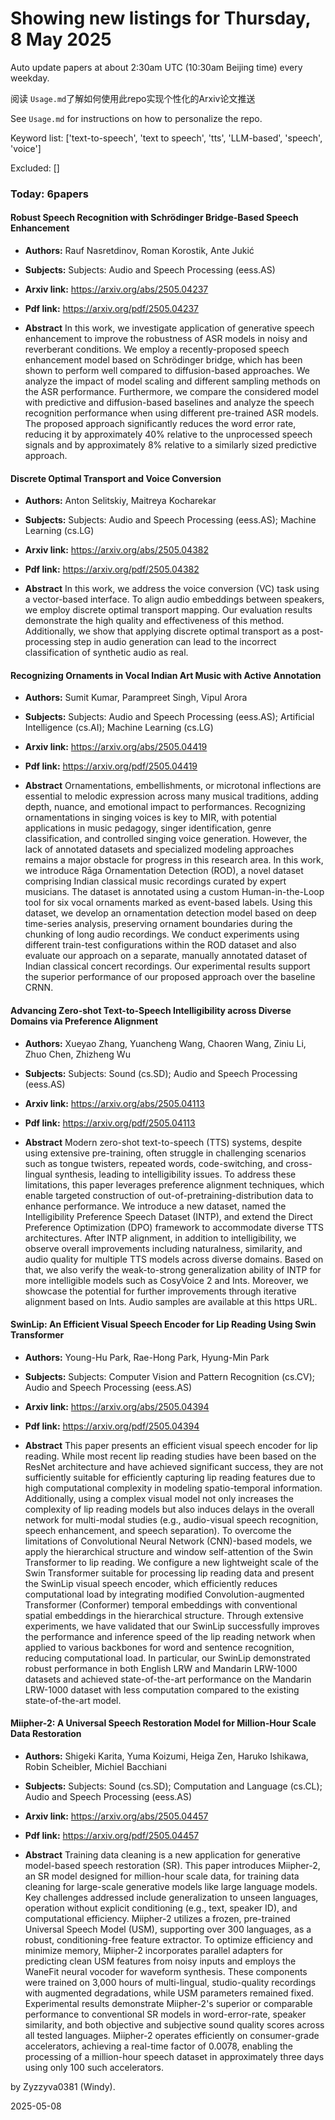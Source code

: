 # Showing new listings for Thursday, 8 May 2025
Auto update papers at about 2:30am UTC (10:30am Beijing time) every weekday.


阅读 `Usage.md`了解如何使用此repo实现个性化的Arxiv论文推送

See `Usage.md` for instructions on how to personalize the repo. 


Keyword list: ['text-to-speech', 'text to speech', 'tts', 'LLM-based', 'speech', 'voice']


Excluded: []


### Today: 6papers 
#### Robust Speech Recognition with Schrödinger Bridge-Based Speech Enhancement
 - **Authors:** Rauf Nasretdinov, Roman Korostik, Ante Jukić
 - **Subjects:** Subjects:
Audio and Speech Processing (eess.AS)
 - **Arxiv link:** https://arxiv.org/abs/2505.04237

 - **Pdf link:** https://arxiv.org/pdf/2505.04237

 - **Abstract**
 In this work, we investigate application of generative speech enhancement to improve the robustness of ASR models in noisy and reverberant conditions. We employ a recently-proposed speech enhancement model based on Schrödinger bridge, which has been shown to perform well compared to diffusion-based approaches. We analyze the impact of model scaling and different sampling methods on the ASR performance. Furthermore, we compare the considered model with predictive and diffusion-based baselines and analyze the speech recognition performance when using different pre-trained ASR models. The proposed approach significantly reduces the word error rate, reducing it by approximately 40% relative to the unprocessed speech signals and by approximately 8% relative to a similarly sized predictive approach.
#### Discrete Optimal Transport and Voice Conversion
 - **Authors:** Anton Selitskiy, Maitreya Kocharekar
 - **Subjects:** Subjects:
Audio and Speech Processing (eess.AS); Machine Learning (cs.LG)
 - **Arxiv link:** https://arxiv.org/abs/2505.04382

 - **Pdf link:** https://arxiv.org/pdf/2505.04382

 - **Abstract**
 In this work, we address the voice conversion (VC) task using a vector-based interface. To align audio embeddings between speakers, we employ discrete optimal transport mapping. Our evaluation results demonstrate the high quality and effectiveness of this method. Additionally, we show that applying discrete optimal transport as a post-processing step in audio generation can lead to the incorrect classification of synthetic audio as real.
#### Recognizing Ornaments in Vocal Indian Art Music with Active Annotation
 - **Authors:** Sumit Kumar, Parampreet Singh, Vipul Arora
 - **Subjects:** Subjects:
Audio and Speech Processing (eess.AS); Artificial Intelligence (cs.AI); Machine Learning (cs.LG)
 - **Arxiv link:** https://arxiv.org/abs/2505.04419

 - **Pdf link:** https://arxiv.org/pdf/2505.04419

 - **Abstract**
 Ornamentations, embellishments, or microtonal inflections are essential to melodic expression across many musical traditions, adding depth, nuance, and emotional impact to performances. Recognizing ornamentations in singing voices is key to MIR, with potential applications in music pedagogy, singer identification, genre classification, and controlled singing voice generation. However, the lack of annotated datasets and specialized modeling approaches remains a major obstacle for progress in this research area. In this work, we introduce Rāga Ornamentation Detection (ROD), a novel dataset comprising Indian classical music recordings curated by expert musicians. The dataset is annotated using a custom Human-in-the-Loop tool for six vocal ornaments marked as event-based labels. Using this dataset, we develop an ornamentation detection model based on deep time-series analysis, preserving ornament boundaries during the chunking of long audio recordings. We conduct experiments using different train-test configurations within the ROD dataset and also evaluate our approach on a separate, manually annotated dataset of Indian classical concert recordings. Our experimental results support the superior performance of our proposed approach over the baseline CRNN.
#### Advancing Zero-shot Text-to-Speech Intelligibility across Diverse Domains via Preference Alignment
 - **Authors:** Xueyao Zhang, Yuancheng Wang, Chaoren Wang, Ziniu Li, Zhuo Chen, Zhizheng Wu
 - **Subjects:** Subjects:
Sound (cs.SD); Audio and Speech Processing (eess.AS)
 - **Arxiv link:** https://arxiv.org/abs/2505.04113

 - **Pdf link:** https://arxiv.org/pdf/2505.04113

 - **Abstract**
 Modern zero-shot text-to-speech (TTS) systems, despite using extensive pre-training, often struggle in challenging scenarios such as tongue twisters, repeated words, code-switching, and cross-lingual synthesis, leading to intelligibility issues. To address these limitations, this paper leverages preference alignment techniques, which enable targeted construction of out-of-pretraining-distribution data to enhance performance. We introduce a new dataset, named the Intelligibility Preference Speech Dataset (INTP), and extend the Direct Preference Optimization (DPO) framework to accommodate diverse TTS architectures. After INTP alignment, in addition to intelligibility, we observe overall improvements including naturalness, similarity, and audio quality for multiple TTS models across diverse domains. Based on that, we also verify the weak-to-strong generalization ability of INTP for more intelligible models such as CosyVoice 2 and Ints. Moreover, we showcase the potential for further improvements through iterative alignment based on Ints. Audio samples are available at this https URL.
#### SwinLip: An Efficient Visual Speech Encoder for Lip Reading Using Swin Transformer
 - **Authors:** Young-Hu Park, Rae-Hong Park, Hyung-Min Park
 - **Subjects:** Subjects:
Computer Vision and Pattern Recognition (cs.CV); Audio and Speech Processing (eess.AS)
 - **Arxiv link:** https://arxiv.org/abs/2505.04394

 - **Pdf link:** https://arxiv.org/pdf/2505.04394

 - **Abstract**
 This paper presents an efficient visual speech encoder for lip reading. While most recent lip reading studies have been based on the ResNet architecture and have achieved significant success, they are not sufficiently suitable for efficiently capturing lip reading features due to high computational complexity in modeling spatio-temporal information. Additionally, using a complex visual model not only increases the complexity of lip reading models but also induces delays in the overall network for multi-modal studies (e.g., audio-visual speech recognition, speech enhancement, and speech separation). To overcome the limitations of Convolutional Neural Network (CNN)-based models, we apply the hierarchical structure and window self-attention of the Swin Transformer to lip reading. We configure a new lightweight scale of the Swin Transformer suitable for processing lip reading data and present the SwinLip visual speech encoder, which efficiently reduces computational load by integrating modified Convolution-augmented Transformer (Conformer) temporal embeddings with conventional spatial embeddings in the hierarchical structure. Through extensive experiments, we have validated that our SwinLip successfully improves the performance and inference speed of the lip reading network when applied to various backbones for word and sentence recognition, reducing computational load. In particular, our SwinLip demonstrated robust performance in both English LRW and Mandarin LRW-1000 datasets and achieved state-of-the-art performance on the Mandarin LRW-1000 dataset with less computation compared to the existing state-of-the-art model.
#### Miipher-2: A Universal Speech Restoration Model for Million-Hour Scale Data Restoration
 - **Authors:** Shigeki Karita, Yuma Koizumi, Heiga Zen, Haruko Ishikawa, Robin Scheibler, Michiel Bacchiani
 - **Subjects:** Subjects:
Sound (cs.SD); Computation and Language (cs.CL); Audio and Speech Processing (eess.AS)
 - **Arxiv link:** https://arxiv.org/abs/2505.04457

 - **Pdf link:** https://arxiv.org/pdf/2505.04457

 - **Abstract**
 Training data cleaning is a new application for generative model-based speech restoration (SR). This paper introduces Miipher-2, an SR model designed for million-hour scale data, for training data cleaning for large-scale generative models like large language models. Key challenges addressed include generalization to unseen languages, operation without explicit conditioning (e.g., text, speaker ID), and computational efficiency. Miipher-2 utilizes a frozen, pre-trained Universal Speech Model (USM), supporting over 300 languages, as a robust, conditioning-free feature extractor. To optimize efficiency and minimize memory, Miipher-2 incorporates parallel adapters for predicting clean USM features from noisy inputs and employs the WaneFit neural vocoder for waveform synthesis. These components were trained on 3,000 hours of multi-lingual, studio-quality recordings with augmented degradations, while USM parameters remained fixed. Experimental results demonstrate Miipher-2's superior or comparable performance to conventional SR models in word-error-rate, speaker similarity, and both objective and subjective sound quality scores across all tested languages. Miipher-2 operates efficiently on consumer-grade accelerators, achieving a real-time factor of 0.0078, enabling the processing of a million-hour speech dataset in approximately three days using only 100 such accelerators.


by Zyzzyva0381 (Windy). 


2025-05-08
